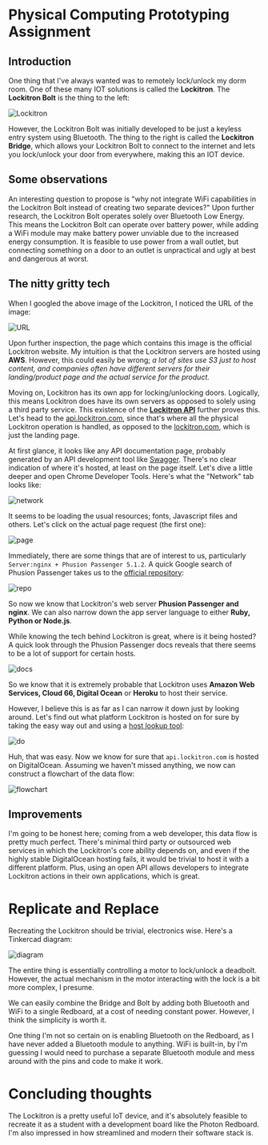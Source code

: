 # Physical Computing Prototyping Assignment

## Introduction
One thing that I've always wanted was to remotely lock/unlock my dorm room. One of these many IOT solutions is called the **Lockitron**. The **Lockitron Bolt** is the thing to the left:

![Lockitron](https://i.imgur.com/gqgpjeN.jpg)

However, the Lockitron Bolt was initially developed to be just a keyless entry system using Bluetooth. The thing to the right is called the **Lockitron Bridge**, which allows your Lockitron Bolt to connect to the internet and lets you lock/unlock your door from everywhere, making this an IOT device.

## Some observations

An interesting question to propose is "why not integrate WiFi capabilities in the Lockitron Bolt instead of creating two separate devices?" Upon further research, the Lockitron Bolt operates solely over Bluetooth Low Energy. This means the Lockitron Bolt can operate over battery power, while adding a WiFi module may make battery power unviable due to the increased energy consumption. It is feasible to use power from a wall outlet, but connecting something on a door to an outlet is unpractical and ugly at best and dangerous at worst.

## The nitty gritty tech

When I googled the above image of the Lockitron, I noticed the URL of the image: 

![URL](https://i.imgur.com/L5ISmR0.png)

Upon further inspection, the page which contains this image is the official Lockitron website. My intuition is that the Lockitron servers are hosted using **AWS**. However, this could easily be wrong; *a lot of sites use S3 just to host content, and companies often have different servers for their landing/product page and the actual service for the product.*

Moving on, Lockitron has its own app for locking/unlocking doors. Logically, this means Lockitron does have its own servers as opposed to solely using a third party service. This existence of the **[Lockitron API](https://api.lockitron.com/)** further proves this. Let's head to the [api.lockitron.com](https://api.lockitron.com/), since that's where all the physical Lockitron operation is handled, as opposed to the [lockitron.com](https://lockitron.com), which is just the landing page.

At first glance, it looks like any API documentation page, probably generated by an API development tool like [Swagger](https://swagger.io/). There's no clear indication of where it's hosted, at least on the page itself. Let's dive a little deeper and open Chrome Developer Tools. Here's what the "Network" tab looks like:

![network](https://i.imgur.com/kFnsLxp.png)

It seems to be loading the usual resources; fonts, Javascript files and others. Let's click on the actual page request (the first one):

![page](https://i.imgur.com/27xBMYJ.png)

Immediately, there are some things that are of interest to us, particularly `Server:nginx + Phusion Passenger 5.1.2`. A quick Google search of Phusion Passenger takes us to the [official repository](https://github.com/phusion/passenger):

![repo](https://i.imgur.com/sUXdSP2.png)

So now we know that Lockitron's web server **Phusion Passenger and nginx**. We can also narrow down the app server language to either **Ruby, Python or Node.js**.

While knowing the tech behind Lockitron is great, where is it being hosted? A quick look through the Phusion Passenger docs reveals that there seems to be a lot of support for certain hosts.

![docs](https://i.imgur.com/fiS0avU.png)

So we know that it is extremely probable that Lockitron uses **Amazon Web Services, Cloud 66, Digital Ocean** or **Heroku** to host their service.

However, I believe this is as far as I can narrow it down just by looking around. Let's find out what platform Lockitron is hosted on for sure by taking the easy way out and using a [host lookup tool](https://hostadvice.com/tools/whois/#api.lockitron.com):

![do](https://i.imgur.com/oM1wcwM.png)

Huh, that was easy. Now we know for sure that `api.lockitron.com` is hosted on DigitalOcean. Assuming we haven't missed anything, we now can construct a flowchart of the data flow:

![flowchart](https://i.imgur.com/T1JBnPF.png)

## Improvements

I'm going to be honest here; coming from a web developer, this data flow is pretty much perfect. There's minimal third party or outsourced web services in which the Lockitron's core ability depends on, and even if the highly stable DigitalOcean hosting fails, it would be trivial to host it with a different platform. Plus, using an open API allows developers to integrate Lockitron actions in their own applications, which is great.

# Replicate and Replace

Recreating the Lockitron should be trivial, electronics wise. Here's a Tinkercad diagram:

![diagram](https://i.imgur.com/VXkuQ4T.png)

The entire thing is essentially controlling a motor to lock/unlock a deadbolt. However, the actual mechanism in the motor interacting with the lock is a bit more complex, I presume.

We can easily combine the Bridge and Bolt by adding both Bluetooth and WiFi to a single Redboard, at a cost of needing constant power. However, I think the simplicity is worth it.

One thing I'm not so certain on is enabling Bluetooth on the Redboard, as I have never added a Bluetooth module to anything. WiFi is built-in, by I'm guessing I would need to purchase a separate Bluetooth module and mess around with the pins and code to make it work.

# Concluding thoughts

The Lockitron is a pretty useful IoT device, and it's absolutely feasible to recreate it as a student with a development board like the Photon Redboard. I'm also impressed in how streamlined and modern their software stack is.
